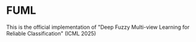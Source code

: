 # FUML
This is the official implementation of "Deep Fuzzy Multi-view Learning for Reliable Classification" (ICML 2025)

